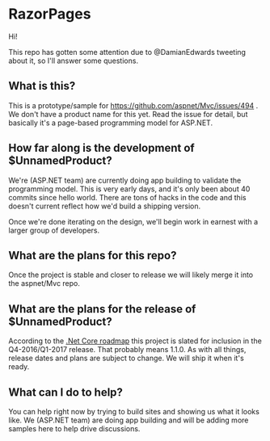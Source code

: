 # RazorPages

Hi!

This repo has gotten some attention due to @DamianEdwards tweeting about it, so I'll answer some questions.

## What is this?

This is a prototype/sample for https://github.com/aspnet/Mvc/issues/494 . We don't have a product name for this yet. Read the issue for detail, but basically it's a page-based programming model for ASP.NET.

## How far along is the development of $UnnamedProduct?

We're (ASP.NET team) are currently doing app building to validate the programming model. This is very early days, and it's only been about 40 commits since hello world. There are tons of hacks in the code and this doesn't current reflect how we'd build a shipping version. 

Once we're done iterating on the design, we'll begin work in earnest with a larger group of developers. 

## What are the plans for this repo?

Once the project is stable and closer to release we will likely merge it into the aspnet/Mvc repo.

## What are the plans for the release of $UnnamedProduct?

According to the [.Net Core roadmap](https://blogs.msdn.microsoft.com/dotnet/2016/07/15/net-core-roadmap/) this project is slated for inclusion in the Q4-2016/Q1-2017 release. That probably means 1.1.0. As with all things, release dates and plans are subject to change. We will ship it when it's ready.

## What can I do to help?

You can help right now by trying to build sites and showing us what it looks like. We (ASP.NET team) are doing app building and will be adding more samples here to help drive discussions.
